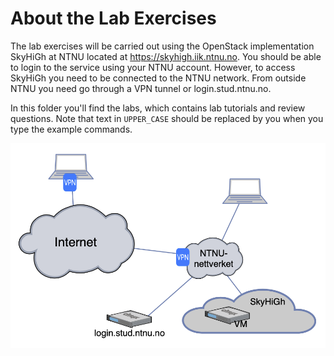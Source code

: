 # About the Lab Exercises

The lab exercises will be carried out using the OpenStack implementation SkyHiGh at NTNU located at https://skyhigh.iik.ntnu.no. You should be able to login to the service using your NTNU account. However, to access SkyHiGh you need to be connected to the NTNU network. From outside NTNU you need go through a VPN tunnel or login.stud.ntnu.no.

In this folder you'll find the labs, which contains lab tutorials and review questions. Note that text in `UPPER_CASE` should be replaced by you when you type the example commands.


![image](figures/net-setup-fig.png)
